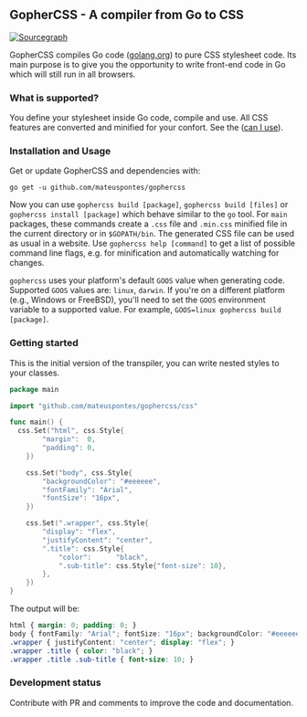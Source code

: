 GopherCSS - A compiler from Go to CSS
-------------------------------------

[![Sourcegraph](https://sourcegraph.com/github.com/mateuspontes/gophercss/-/badge.svg)](https://sourcegraph.com/github.com/mateuspontes/gophercss?badge)

GopherCSS compiles Go code ([golang.org](https://golang.org/)) to pure CSS stylesheet code. Its main purpose is to give you the opportunity to write front-end code in Go which will still run in all browsers.

### What is supported?
You define your stylesheet inside Go code, compile and use. All CSS features are converted and minified for your confort.
See the ([can I use](https://caniuse.com/)).

### Installation and Usage
Get or update GopherCSS and dependencies with:

```
go get -u github.com/mateuspontes/gophercss
```

Now you can use `gophercss build [package]`, `gophercss build [files]` or `gophercss install [package]` which behave similar to the `go` tool. For `main` packages, these commands create a `.css` file and `.min.css` minified file in the current directory or in `$GOPATH/bin`. The generated CSS file can be used as usual in a website. Use `gophercss help [command]` to get a list of possible command line flags, e.g. for minification and automatically watching for changes.

`gophercss` uses your platform's default `GOOS` value when generating code. Supported `GOOS` values are: `linux`, `darwin`. If you're on a different platform (e.g., Windows or FreeBSD), you'll need to set the `GOOS` environment variable to a supported value. For example, `GOOS=linux gophercss build [package]`.

### Getting started

This is the initial version of the transpiler, you can write nested styles to your classes.

```go
package main

import "github.com/mateuspontes/gophercss/css"

func main() {
  css.Set("html", css.Style{
		"margin":  0,
		"padding": 0,
	})

	css.Set("body", css.Style{
		"backgroundColor": "#eeeeee",
		"fontFamily": "Arial",
		"fontSize": "16px",
	})

	css.Set(".wrapper", css.Style{
		"display": "flex",
		"justifyContent": "center",
		".title": css.Style{
			"color":      "black",
			".sub-title": css.Style{"font-size": 10},
		},
	})
}
```

The output will be:


```css
html { margin: 0; padding: 0; }
body { fontFamily: "Arial"; fontSize: "16px"; backgroundColor: "#eeeeee"; }
.wrapper { justifyContent: "center"; display: "flex"; }
.wrapper .title { color: "black"; }
.wrapper .title .sub-title { font-size: 10; }
```

### Development status

Contribute with PR and comments to improve the code and documentation.
